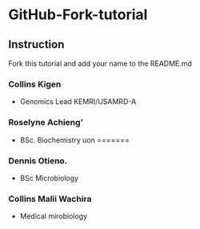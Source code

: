 # GitHub-Fork-tutorial 

## Instruction

Fork this tutorial and add your name to the README.md


### Collins Kigen

* Genomics Lead KEMRI/USAMRD-A

### Roselyne Achieng'

* BSc. Biochemistry uon
=======
### Dennis Otieno.

* BSc Microbiology  

### Collins Malii Wachira

* Medical mirobiology

